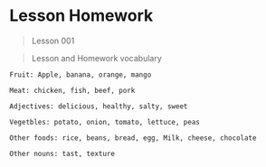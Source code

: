 # Lesson Homework

> Lesson 001

> Lesson and Homework vocabulary

```
Fruit: Apple, banana, orange, mango

Meat: chicken, fish, beef, pork

Adjectives: delicious, healthy, salty, sweet

Vegetbles: potato, onion, tomato, lettuce, peas

Other foods: rice, beans, bread, egg, Milk, cheese, chocolate

Other nouns: tast, texture
```

